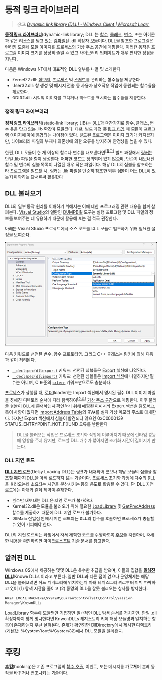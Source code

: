# 동적 링크 라이브러리
> *참고: [Dynamic link library (DLL) - Windows Client | Microsoft Learn](https://learn.microsoft.com/troubleshoot/windows-client/setup-upgrade-and-drivers/dynamic-link-library)*

**[동적 링크 라이브러리](https://en.wikipedia.org/wiki/Dynamic-link_library)**(dynamic-link library; DLL)는 [함수](C.md#함수), [클래스](Cpp.md#클래스), [변수](C.md#변수), 또는 아이콘과 같은 리소스를 담고 있는 [컴파일](Programming.md#컴파일러)된 .dll 확장자 [모듈](https://en.wikipedia.org/wiki/Modular_programming)이다. DLL을 참조한 프로그램은 [런타임](https://en.wikipedia.org/wiki/Execution_(computing)#Runtime) 도중에 모듈 이미지를 [프로세스](Process.md)의 [가상 주소 공간](Process.md#가상-주소-공간)에 [매핑](Memory.md#메모리-맵-파일)한다. 이러한 동작은 프로그램 이미지 크기를 상당히 줄일 수 있고 라이브러리 업데이트가 매우 편리한 장점을 지닌다.

다음은 Windows NT에서 대표적인 DLL 일부를 나열 및 소개한다.

* Kernel32.dll: [메모리](Memory.md), [프로세스](Process.md) 및 [스레드](Thread.md)를 관리하는 함수들을 제공한다.
* User32.dll: 창 생성 및 메시지 전송 등 사용자 상호작용 작업에 동원되는 함수들을 제공한다.
* GDI32.dll: 시각적 이미지를 그리거나 텍스트를 표시하는 함수들을 제공한다.

### 정적 링크 라이브러리
**[정적 링크 라이브러리](https://en.wikipedia.org/wiki/Static_library)**(static-link library; LIB)는 [DLL](#동적-링크-라이브러리)과 마찬가지로 함수, 클래스, 변수 등을 담고 있는 .lib 확장자 모듈읻다. 다만, 빌드 과정 중 [링크 타임](Programming.md#링커) 때 모듈이 프로그램 이미지에 아예 통합되는 차이점이 있다. 빌드된 프로그램은 이미지 크기가 커지겠지만, 라이브러리 파일의 부재나 의존성에 의한 오류를 방지하여 안정성을 높을 수 있다.

한편, DLL 모듈이 한 개 이상의 함수나 변수를 내보낸다면<sup>[[참고](https://learn.microsoft.com/cpp/build/exporting-from-a-dll)]</sup> 빌드 과정에서 [링커](Programming.md#링커)는 단일 .lib 파일을 함께 생성한다: 어떠한 코드도 정의되어 있지 않으며, 단순히 내보내진 함수 및 변수의 심볼 목록이 나열된 매우 작은 파일이다. 해당 DLL의 심볼을 참조하는 타 프로그램을 빌드할 시, 링커는 .lib 파일을 단순히 참조한 외부 심볼이 어느 DLL에 있는지 파악하는 단서로써 활용한다.

## DLL 불러오기
DLL의 일부 동작 원리를 이해하기 위해서는 이에 대한 프로그래밍 관련 내용을 함께 살펴본다. [Visual Studio](https://visualstudio.microsoft.com/)의 일환인 [DUMPBIN](https://learn.microsoft.com/cpp/build/reference/dumpbin-reference) 도구는 실행 프로그램 및 DLL 파일의 정보를 보여주는 데 유용하기 때문에 활용해 보는 걸 적극 권장한다.

아래는 Visual Studio 프로젝트에서 소스 코드를 DLL 모듈로 빌드하기 위해 필요한 설정을 보여준다.

![Visual Studio에서 DLL 빌드를 위한 프로젝트 설정](./images/visual_studio_library.png)

다음 키워드로 선언된 변수, 함수 프로토타임, 그리고 C++ 클래스는 링커에 의해 다음과 같이 처리된다.

* [`__declspec(dllexport)`](https://learn.microsoft.com/cpp/build/exporting-from-a-dll-using-declspec-dllexport) 키워드: 선언된 심볼들은 [Export 섹션](PE.md#export-섹션)에 나열된다.
* [`__declspec(dllimport)`](https://learn.microsoft.com/cpp/build/importing-into-an-application-using-declspec-dllimport) 키워드: 선언된 심볼들은 [Import 섹션](PE.md#import-섹션)에 나열하지만 필수는 아니며, C 표준의 [`extern`](C.md#변수) 키워드만으로도 충분하다.

[프로세스](Process.md)가 실행될 때, [로더](https://en.wikipedia.org/wiki/Loader_(computing))(loader)는 Import 섹션에서 명시된 필수 DLL 이미지 파일을 정해진 디렉토리 순서에 따라 탐색하여<sup>[[참고](https://learn.microsoft.com/windows/win32/dlls/dynamic-link-library-search-order)]</sup> [가상 주소 공간](Process.md#가상-주소-공간)으로 매핑한다.
이후 불러올 심볼이 DLL에 존재하는지 확인하기 위해 매핑된 이미지의 Export 섹션을 검토하고, 특이 사항이 없다면 [Import Address Table](PE.md#import-섹션)의 RVA를 실제 가상 메모리 주소로 대체한다. 하지만 Export 섹션에서 심볼이 발견되지 않으면 0xC0000139 STATUS_ENTRYPOINT_NOT_FOUND 오류를 반환한다.

> DLL을 불러오는 작업은 프로세스 초기화 작업에 이루어지기 때문에 런타임 성능에 영향을 주지 않지만, 로드할 DLL 개수가 많아지면 초기화 시간이 길어지게 만든다.

### DLL 지연 로드
**[DLL 지연 로드](https://learn.microsoft.com/cpp/build/reference/linker-support-for-delay-loaded-dlls)**(Delay Loading DLL)는 링크가 내재되어 있으나 해당 모듈의 심볼을 참조할 때까지 DLL을 아직 로드하지 않는 기술이다. 프로세스 초기화 과정에 다수의 DLL을 불러오는데 소요되는 시간을 분산시키는 등의 용도로 활용될 수 있다. 단, DLL 지연 로드에는 아래와 같이 제약이 존재한다.

* 변수만 내보내는 DLL은 지연 로드가 불가하다.
* Kernel32.dll은 모듈을 불러오기 위해 필요한 [LoadLibrary](https://learn.microsoft.com/windows/win32/api/libloaderapi/nf-libloaderapi-loadlibraryw) 및 [GetProcAddress](https://learn.microsoft.com/windows/win32/api/libloaderapi/nf-libloaderapi-getprocaddress) 함수를 제공하기 때문에 DLL 지연 로드가 불가하다.
* DllMain 진입점 안에서 지연 로드되는 DLL의 함수를 호출하면 프로세스가 충돌할 수 있어 기피해야 한다.

DLL의 지연 로드되는 과정에서 자체 제작한 코드를 수행하도록 [후킹](#후킹)을 지원하며, 자세한 내용을 확인하려면 마이크로소프트 [기술 문서](https://learn.microsoft.com/cpp/build/reference/understanding-the-helper-function)를 참고한다.

## 알려진 DLL
Windows OS에서 제공하는 몇몇 DLL은 특수한 취급을 받으며, 이들의 집합을 **[알려진 DLL](https://www.oreilly.com/library/view/windows-r-via-c-c/9780735639904/ch20s05.html)**(Known DLLs)이라고 부른다. 일반 DLL과 다른 점이 없으나 운영체제는 해당 DLL을 불러오려면 어느 디렉토리에 위치하는지 아래 레지스트리 키로부터 이미 파악하고 있어 (1) 탐색 시간을 줄이고 (2) 동명의 DLL을 잘못 불러오는 참사를 방지한다.

    HKEY_LOCAL_MACHINE\SYSTEM\CurrentControlSet\Control\Session Manager\KnownDLLs

LoadLibrary 함수에 모듈명만 기입하면 일반적인 DLL 탐색 순서를 거치지만, 만일 .dll 확장자까지 함께 명시한다면 KnwonDLLs 레지스트리 키에 해당 모듈명과 일치하는 항목이 존재하는지 우선 살펴본다. 존재가 확인되면 DllDirectory에서 제시한 디렉토리 (기본값: %SystemRoot%\System32)에서 DLL 모듈을 불러온다.

# 후킹
**[후킹](https://en.wikipedia.org/wiki/Hooking)**(hooking)은 기존 프로그램의 [함수 호출](C.md#함수), 이벤트, 또는 메시지를 가로채어 본래 동작을 바꾸거나 변조시키는 기술이다.
